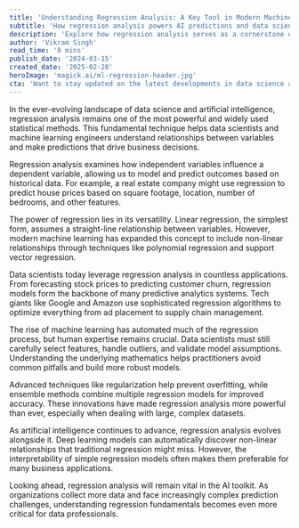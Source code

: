```yaml
---
title: 'Understanding Regression Analysis: A Key Tool in Modern Machine Learning'
subtitle: 'How regression analysis powers AI predictions and data science insights'
description: 'Explore how regression analysis serves as a cornerstone of modern machine learning and data science, enabling predictions and insights that drive business decisions. Learn why this statistical technique remains crucial in the age of artificial intelligence.'
author: 'Vikram Singh'
read_time: '8 mins'
publish_date: '2024-03-15'
created_date: '2025-02-28'
heroImage: 'magick.ai/ml-regression-header.jpg'
cta: 'Want to stay updated on the latest developments in data science and machine learning? Follow us on LinkedIn for expert insights, industry trends, and practical applications of analytics techniques like regression analysis.'
---
```


In the ever-evolving landscape of data science and artificial intelligence, regression analysis remains one of the most powerful and widely used statistical methods. This fundamental technique helps data scientists and machine learning engineers understand relationships between variables and make predictions that drive business decisions.

Regression analysis examines how independent variables influence a dependent variable, allowing us to model and predict outcomes based on historical data. For example, a real estate company might use regression to predict house prices based on square footage, location, number of bedrooms, and other features.

The power of regression lies in its versatility. Linear regression, the simplest form, assumes a straight-line relationship between variables. However, modern machine learning has expanded this concept to include non-linear relationships through techniques like polynomial regression and support vector regression.

Data scientists today leverage regression analysis in countless applications. From forecasting stock prices to predicting customer churn, regression models form the backbone of many predictive analytics systems. Tech giants like Google and Amazon use sophisticated regression algorithms to optimize everything from ad placement to supply chain management.

The rise of machine learning has automated much of the regression process, but human expertise remains crucial. Data scientists must still carefully select features, handle outliers, and validate model assumptions. Understanding the underlying mathematics helps practitioners avoid common pitfalls and build more robust models.

Advanced techniques like regularization help prevent overfitting, while ensemble methods combine multiple regression models for improved accuracy. These innovations have made regression analysis more powerful than ever, especially when dealing with large, complex datasets.

As artificial intelligence continues to advance, regression analysis evolves alongside it. Deep learning models can automatically discover non-linear relationships that traditional regression might miss. However, the interpretability of simple regression models often makes them preferable for many business applications.

Looking ahead, regression analysis will remain vital in the AI toolkit. As organizations collect more data and face increasingly complex prediction challenges, understanding regression fundamentals becomes even more critical for data professionals.